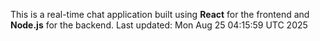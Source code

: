 This is a real-time chat application built using **React** for the frontend and **Node.js** for the backend.
Last updated: Mon Aug 25 04:15:59 UTC 2025
